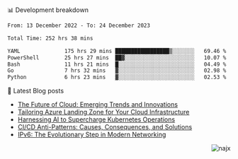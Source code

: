 📊 Development breakdown
<!--START_SECTION:waka-->

```txt
From: 13 December 2022 - To: 24 December 2023

Total Time: 252 hrs 38 mins

YAML              175 hrs 29 mins █████████████████▒░░░░░░░   69.46 %
PowerShell        25 hrs 27 mins  ██▓░░░░░░░░░░░░░░░░░░░░░░   10.07 %
Bash              11 hrs 21 mins  █░░░░░░░░░░░░░░░░░░░░░░░░   04.49 %
Go                7 hrs 32 mins   ▓░░░░░░░░░░░░░░░░░░░░░░░░   02.98 %
Python            6 hrs 23 mins   ▓░░░░░░░░░░░░░░░░░░░░░░░░   02.53 %
```

<!--END_SECTION:waka-->

📕 Latest Blog posts

<!-- BLOG-POST-LIST:START -->
- [The Future of Cloud: Emerging Trends and Innovations](https://najx.dev/the-future-of-cloud-emerging-trends-and-innovations/)
- [Tailoring Azure Landing Zone for Your Cloud Infrastructure](https://najx.dev/tailoring-your-azure-landing-zone-for-cloud-infrastructure/)
- [Harnessing AI to Supercharge Kubernetes Operations](https://najx.dev/harnessing-ai-to-supercharge-kubernetes-operations/)
- [CI/CD Anti-Patterns: Causes, Consequences, and Solutions](https://najx.dev/cicd-anti-patterns/)
- [IPv6: The Evolutionary Step in Modern Networking](https://najx.dev/why-ipv6-is-the-future/)
<!-- BLOG-POST-LIST:END -->

<p align="right">
  <img src="https://komarev.com/ghpvc/?username=najx&label=GitHub%20Profile%20Views&color=yellow&style=flat" alt="najx" />
</p align="center">
